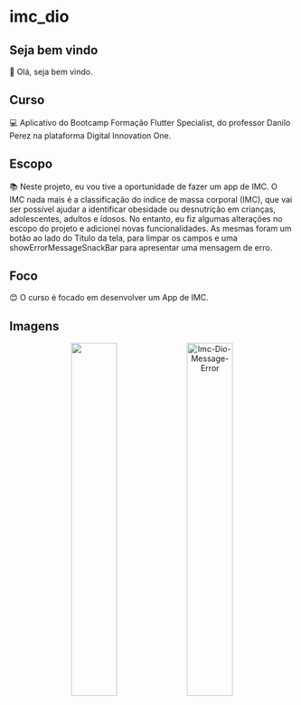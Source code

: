 # imc_dio

## Seja bem vindo

👋 Olá, seja bem vindo.

## Curso

💻 Aplicativo do Bootcamp Formação Flutter Specialist, do professor Danilo Perez na plataforma Digital Innovation One.

## Escopo

📚 Neste projeto, eu vou tive a oportunidade de fazer um app de IMC. O IMC nada mais é a classificação do índice de massa corporal (IMC), que vai ser possível ajudar a identificar obesidade ou desnutrição em crianças, adolescentes, adultos e idosos. No entanto, eu fiz algumas alterações no escopo do projeto e adicionei novas funcionalidades. As mesmas foram um botão ao lado do Título da tela, para limpar os campos e uma showErrorMessageSnackBar para apresentar uma mensagem de erro.

## Foco

😊 O curso é focado em desenvolver um App de IMC.

## Imagens

<p float="left" align="center">
  <img src="https://i.ibb.co/8N6kdSZ/Imc-Dio.png alt="Imc-Dio" width="40%"/>
  <img src="https://i.ibb.co/D9KJc3D/Imc-Dio-Message-Error.png" alt="Imc-Dio-Message-Error"  width="40%"/> 
</p>



